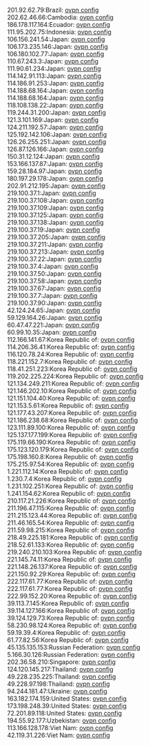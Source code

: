 201.92.62.79:Brazil: [ovpn config](vpn/201_92_62_79.ovpn)  
202.62.46.66:Cambodia: [ovpn config](vpn/202_62_46_66.ovpn)  
186.178.117.164:Ecuador: [ovpn config](vpn/186_178_117_164.ovpn)  
111.95.202.75:Indonesia: [ovpn config](vpn/111_95_202_75.ovpn)  
106.156.241.54:Japan: [ovpn config](vpn/106_156_241_54.ovpn)  
106.173.235.146:Japan: [ovpn config](vpn/106_173_235_146.ovpn)  
106.180.102.77:Japan: [ovpn config](vpn/106_180_102_77.ovpn)  
110.67.243.3:Japan: [ovpn config](vpn/110_67_243_3.ovpn)  
111.90.61.234:Japan: [ovpn config](vpn/111_90_61_234.ovpn)  
114.142.91.113:Japan: [ovpn config](vpn/114_142_91_113.ovpn)  
114.186.91.253:Japan: [ovpn config](vpn/114_186_91_253.ovpn)  
114.188.68.164:Japan: [ovpn config](vpn/114_188_68_164.ovpn)  
114.188.68.164:Japan: [ovpn config](vpn/114_188_68_164.ovpn)  
118.108.138.22:Japan: [ovpn config](vpn/118_108_138_22.ovpn)  
119.244.31.200:Japan: [ovpn config](vpn/119_244_31_200.ovpn)  
121.3.101.169:Japan: [ovpn config](vpn/121_3_101_169.ovpn)  
124.211.192.57:Japan: [ovpn config](vpn/124_211_192_57.ovpn)  
125.192.142.106:Japan: [ovpn config](vpn/125_192_142_106.ovpn)  
126.26.255.251:Japan: [ovpn config](vpn/126_26_255_251.ovpn)  
126.87.126.166:Japan: [ovpn config](vpn/126_87_126_166.ovpn)  
150.31.12.124:Japan: [ovpn config](vpn/150_31_12_124.ovpn)  
153.166.137.87:Japan: [ovpn config](vpn/153_166_137_87.ovpn)  
159.28.184.97:Japan: [ovpn config](vpn/159_28_184_97.ovpn)  
180.197.29.178:Japan: [ovpn config](vpn/180_197_29_178.ovpn)  
202.91.212.195:Japan: [ovpn config](vpn/202_91_212_195.ovpn)  
219.100.37.1:Japan: [ovpn config](vpn/219_100_37_1.ovpn)  
219.100.37.108:Japan: [ovpn config](vpn/219_100_37_108.ovpn)  
219.100.37.109:Japan: [ovpn config](vpn/219_100_37_109.ovpn)  
219.100.37.125:Japan: [ovpn config](vpn/219_100_37_125.ovpn)  
219.100.37.138:Japan: [ovpn config](vpn/219_100_37_138.ovpn)  
219.100.37.19:Japan: [ovpn config](vpn/219_100_37_19.ovpn)  
219.100.37.205:Japan: [ovpn config](vpn/219_100_37_205.ovpn)  
219.100.37.211:Japan: [ovpn config](vpn/219_100_37_211.ovpn)  
219.100.37.213:Japan: [ovpn config](vpn/219_100_37_213.ovpn)  
219.100.37.22:Japan: [ovpn config](vpn/219_100_37_22.ovpn)  
219.100.37.4:Japan: [ovpn config](vpn/219_100_37_4.ovpn)  
219.100.37.50:Japan: [ovpn config](vpn/219_100_37_50.ovpn)  
219.100.37.58:Japan: [ovpn config](vpn/219_100_37_58.ovpn)  
219.100.37.67:Japan: [ovpn config](vpn/219_100_37_67.ovpn)  
219.100.37.7:Japan: [ovpn config](vpn/219_100_37_7.ovpn)  
219.100.37.90:Japan: [ovpn config](vpn/219_100_37_90.ovpn)  
42.124.24.65:Japan: [ovpn config](vpn/42_124_24_65.ovpn)  
59.129.164.26:Japan: [ovpn config](vpn/59_129_164_26.ovpn)  
60.47.47.221:Japan: [ovpn config](vpn/60_47_47_221.ovpn)  
60.99.10.35:Japan: [ovpn config](vpn/60_99_10_35.ovpn)  
112.166.141.67:Korea Republic of: [ovpn config](vpn/112_166_141_67.ovpn)  
114.206.36.41:Korea Republic of: [ovpn config](vpn/114_206_36_41.ovpn)  
116.120.78.24:Korea Republic of: [ovpn config](vpn/116_120_78_24.ovpn)  
118.221.152.7:Korea Republic of: [ovpn config](vpn/118_221_152_7.ovpn)  
118.41.251.223:Korea Republic of: [ovpn config](vpn/118_41_251_223.ovpn)  
119.202.225.224:Korea Republic of: [ovpn config](vpn/119_202_225_224.ovpn)  
121.134.249.211:Korea Republic of: [ovpn config](vpn/121_134_249_211.ovpn)  
121.146.202.10:Korea Republic of: [ovpn config](vpn/121_146_202_10.ovpn)  
121.151.104.40:Korea Republic of: [ovpn config](vpn/121_151_104_40.ovpn)  
121.153.5.61:Korea Republic of: [ovpn config](vpn/121_153_5_61.ovpn)  
121.177.43.207:Korea Republic of: [ovpn config](vpn/121_177_43_207.ovpn)  
121.186.238.68:Korea Republic of: [ovpn config](vpn/121_186_238_68.ovpn)  
123.111.89.100:Korea Republic of: [ovpn config](vpn/123_111_89_100.ovpn)  
125.137.177.199:Korea Republic of: [ovpn config](vpn/125_137_177_199.ovpn)  
175.119.66.190:Korea Republic of: [ovpn config](vpn/175_119_66_190.ovpn)  
175.123.120.179:Korea Republic of: [ovpn config](vpn/175_123_120_179.ovpn)  
175.198.160.8:Korea Republic of: [ovpn config](vpn/175_198_160_8.ovpn)  
175.215.97.54:Korea Republic of: [ovpn config](vpn/175_215_97_54.ovpn)  
1.221.112.14:Korea Republic of: [ovpn config](vpn/1_221_112_14.ovpn)  
1.230.7.4:Korea Republic of: [ovpn config](vpn/1_230_7_4.ovpn)  
1.231.102.251:Korea Republic of: [ovpn config](vpn/1_231_102_251.ovpn)  
1.241.154.62:Korea Republic of: [ovpn config](vpn/1_241_154_62.ovpn)  
210.117.21.226:Korea Republic of: [ovpn config](vpn/210_117_21_226.ovpn)  
211.196.47.115:Korea Republic of: [ovpn config](vpn/211_196_47_115.ovpn)  
211.215.123.44:Korea Republic of: [ovpn config](vpn/211_215_123_44.ovpn)  
211.46.165.54:Korea Republic of: [ovpn config](vpn/211_46_165_54.ovpn)  
211.59.98.215:Korea Republic of: [ovpn config](vpn/211_59_98_215.ovpn)  
218.49.225.181:Korea Republic of: [ovpn config](vpn/218_49_225_181.ovpn)  
218.52.61.133:Korea Republic of: [ovpn config](vpn/218_52_61_133.ovpn)  
219.240.210.103:Korea Republic of: [ovpn config](vpn/219_240_210_103.ovpn)  
221.145.74.11:Korea Republic of: [ovpn config](vpn/221_145_74_11.ovpn)  
221.148.26.137:Korea Republic of: [ovpn config](vpn/221_148_26_137.ovpn)  
221.150.92.29:Korea Republic of: [ovpn config](vpn/221_150_92_29.ovpn)  
222.117.61.77:Korea Republic of: [ovpn config](vpn/222_117_61_77.ovpn)  
222.117.61.77:Korea Republic of: [ovpn config](vpn/222_117_61_77.ovpn)  
222.99.152.20:Korea Republic of: [ovpn config](vpn/222_99_152_20.ovpn)  
39.113.7.145:Korea Republic of: [ovpn config](vpn/39_113_7_145.ovpn)  
39.114.127.166:Korea Republic of: [ovpn config](vpn/39_114_127_166.ovpn)  
39.124.129.73:Korea Republic of: [ovpn config](vpn/39_124_129_73.ovpn)  
58.230.98.124:Korea Republic of: [ovpn config](vpn/58_230_98_124.ovpn)  
59.19.39.4:Korea Republic of: [ovpn config](vpn/59_19_39_4.ovpn)  
61.77.82.56:Korea Republic of: [ovpn config](vpn/61_77_82_56.ovpn)  
45.135.135.153:Russian Federation: [ovpn config](vpn/45_135_135_153.ovpn)  
5.166.30.126:Russian Federation: [ovpn config](vpn/5_166_30_126.ovpn)  
202.36.58.210:Singapore: [ovpn config](vpn/202_36_58_210.ovpn)  
124.120.145.217:Thailand: [ovpn config](vpn/124_120_145_217.ovpn)  
49.228.235.225:Thailand: [ovpn config](vpn/49_228_235_225.ovpn)  
49.228.97.198:Thailand: [ovpn config](vpn/49_228_97_198.ovpn)  
94.244.181.47:Ukraine: [ovpn config](vpn/94_244_181_47.ovpn)  
163.182.174.159:United States: [ovpn config](vpn/163_182_174_159.ovpn)  
173.198.248.39:United States: [ovpn config](vpn/173_198_248_39.ovpn)  
72.201.89.118:United States: [ovpn config](vpn/72_201_89_118.ovpn)  
194.55.92.177:Uzbekistan: [ovpn config](vpn/194_55_92_177.ovpn)  
113.166.128.178:Viet Nam: [ovpn config](vpn/113_166_128_178.ovpn)  
42.119.31.226:Viet Nam: [ovpn config](vpn/42_119_31_226.ovpn)  
